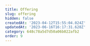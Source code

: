 ```yaml
---
title: Offering
slug: offering
hidden: false
createdAt: '2023-04-12T15:55:04.024Z'
updatedAt: '2023-06-16T16:17:31.628Z'
category: 648c78a5d7d50a06b022afb2
order: 9
---
```

